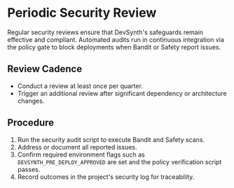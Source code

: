 # Periodic Security Review

Regular security reviews ensure that DevSynth's safeguards remain effective and compliant. Automated audits run in continuous integration via the policy gate to block deployments when Bandit or Safety report issues.

## Review Cadence
- Conduct a review at least once per quarter.
- Trigger an additional review after significant dependency or architecture changes.

## Procedure
1. Run the security audit script to execute Bandit and Safety scans.
2. Address or document all reported issues.
3. Confirm required environment flags such as `DEVSYNTH_PRE_DEPLOY_APPROVED` are set and the policy verification script passes.
4. Record outcomes in the project's security log for traceability.
